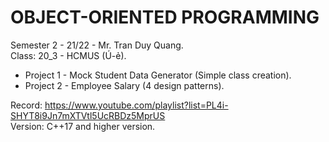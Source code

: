 # OBJECT-ORIENTED PROGRAMMING
Semester 2 - 21/22 - Mr. Tran Duy Quang. </br>
Class: 20_3 - HCMUS (Ú-ẻ).
 - Project 1 - Mock Student Data Generator (Simple class creation).
 - Project 2 - Employee Salary (4 design patterns). </br>

Record: https://www.youtube.com/playlist?list=PL4i-SHYT8i9Jn7mXTVtl5UcRBDz5MprUS </br>
Version: C++17 and higher version.
